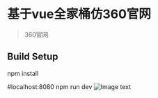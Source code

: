 # 基于vue全家桶仿360官网

> 360官网

## Build Setup

npm install

#localhost:8080
npm run dev
![Image text](https://github.com/yuanxin666/360page/blob/master/imgs/QQ图片20180912184744.png)
